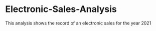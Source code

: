 # Electronic-Sales-Analysis
This analysis shows the record of an electronic sales for the year 2021
